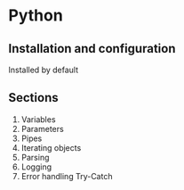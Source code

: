 # Python

## Installation and configuration

Installed by default

## Sections

1. Variables
2. Parameters
3. Pipes
4. Iterating objects
5. Parsing
6. Logging
7. Error handling Try-Catch
